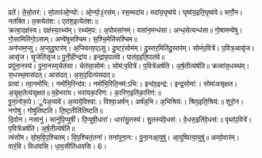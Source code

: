 

  
प्रते॑। ते॒सो॒तर॑:। सो॒तार॑ओ॒ण्यो॑:। ओ॒ण्यो॒३॒॑रस॑म्। रस॒म्मदा॑य। मदा॑य॒घृष्व॑ये। घृष्व॑य॒इति॒घृष्व॑ये॥ सर्गो॒न। नत॑क्ति। त॒क्त्येत॑श:। एत॑श॒इत्येत॑श:॥  
क्रत्वा॒दक्ष॑स्य। दक्ष॑स्य॒रथ्य॑म्। रथ्य॑म॒प:। अ॒पोवसा॑नम्। वसा॑न॒मन्ध॑सा। अन्ध॒सेत्यन्ध॑सा॥ गो॒षामण्वे॑षु। गो॒सामिति॑गो॒ऽसाम्। अण्वे॑षुसश्चिम। स॒श्चि॒मेति॑सश्चिम॥  
अन॑प्तम॒प्सु। अ॒प्सुदु॒ष्टर॑म्। अ॒प्स्वित्य॒प्ऽसु। दु॒ष्टरं॒सोम॑म्। दु॒स्तर॒मिति॑दु॒स्तर॑म्। सोमं॑प॒वित्रे॑। प॒वित्र॒आसृ॑ज। आसृ॑ज। सृ॒जेति॑सृज॥ पु॒नी॒हीन्द्रा॑य। इन्द्रा॑य॒पात॑वे। पात॑व॒इति॒पात॑वे॥  
प्रपु॑ना॒नस्य॑। पु॒ना॒नस्य॒चेत॑सा। चेत॑सा॒सोम॑:। सोम॑:प॒वित्रे॑। प॒वित्रे॑अर्षति। अ॒र्ष॒तीत्य॑र्षति॥ क्रत्वा॑स॒धस्थ॑म्। स॒धस्थ॒मास॑दत्। आस॑दत्। अ॒स॒द॒दित्य॑सदत्॥  
प्रत्वा॑। त्वा॒नमो॑भि:। नमो॑भि॒रिन्द॑व:। नमो॑भि॒रिति॒नम॑:ऽभि:। इन्द॑व॒इन्द्र॑:। इन्द्र॒सोमा॑:। सोमा॑असृक्षत। अ॒सृ॒क्ष॒तेत्य॑सृक्षत॥ म॒हेभरा॑य। भरा॑यका॒रिण॑:। का॒रिण॒इति॑का॒रिण॑:॥  
पु॒ना॒नोरू॒पे। ू॒पेअ॒व्यये॑। अ॒व्यये॒विश्वा॑:। विश्वा॒अर्ष॑न्। अर्ष॑न्न॒भि। अ॒भिश्रिय॑:। श्रिय॒इति॒श्रिय॑:॥ शूरो॒न। नगोषु॑। गोषु॑तिष्टति। ति॒ष्ट॒तीति॑तिष्टति॥  
दि॒वोन। नसानु॑। सानु॑पि॒प्युषी॑। पि॒प्युषी॒धारा॑। धारा॑सु॒तस्य॑। सु॒तस्य॑वे॒धस॑:। वे॒धस॒इति॑वे॒धस॑:॥ वृथा॑प॒वित्रे॑। प॒वित्रे॑अर्षति। अ॒र्ष॒तीत्य॑र्षति॥  
त्वंसो॑म। सो॒म॒वि॒प॒श्चितम्। वि॒प॒श्चितं॒तना॑। तना॑पुना॒न:। पु॒ना॒नआ॒युषु॑। आ॒युष्वित्या॒युषु॑॥ अव्यो॒वार॑म्। वारं॒वि। विधा॑वसि। धा॒व॒सीति॑धावसि। 6।  
